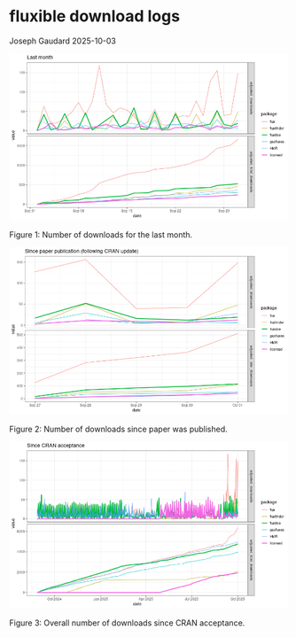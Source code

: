 # fluxible download logs
Joseph Gaudard
2025-10-03

<div id="fig-lastmonth">

![](download_logs_files/figure-commonmark/fig-lastmonth-1.png)

Figure 1: Number of downloads for the last month.

</div>

<div id="fig-paper">

![](download_logs_files/figure-commonmark/fig-paper-1.png)

Figure 2: Number of downloads since paper was published.

</div>

<div id="fig-overall">

![](download_logs_files/figure-commonmark/fig-overall-1.png)

Figure 3: Overall number of downloads since CRAN acceptance.

</div>

